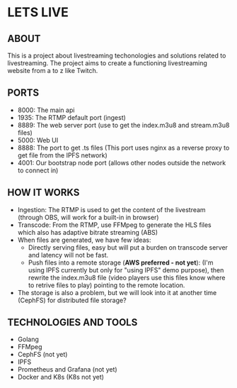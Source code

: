 # LETS LIVE

## ABOUT
This is a project about livestreaming techonologies and solutions related to livestreaming.
The project aims to create a functioning livestreaming website from a to z like Twitch.

## PORTS
- 8000: The main api  
- 1935: The RTMP default port (ingest)  
- 8889: The web server port (use to get the index.m3u8 and stream.m3u8 files)  
- 5000: Web UI  
- 8888: The port to get .ts files (This port uses nginx as a reverse proxy to get file from the IPFS network)  
- 4001: Our bootstrap node port (allows other nodes outside the network to connect in)

## HOW IT WORKS
- Ingestion: The RTMP is used to get the content of the livestream (through OBS, will work for a built-in in browser)  
- Transcode: From the RTMP, use FFMpeg to generate the HLS files which also has adaptive bitrate streaming (ABS)  
- When files are generated, we have few ideas:  
  * Directly serving files, easy but will put a burden on transcode server and latency will not be fast.
  * Push files into a remote storage (**AWS preferred - not yet**): (I'm using IPFS currently but only for "using IPFS" demo purpose), then rewrite the index.m3u8 file (video players use this files
know where to retrive files to play) pointing to the remote location.
- The storage is also a problem, but we will look into it at another time (CephFS) for distributed file storage?

## TECHNOLOGIES AND TOOLS
- Golang
- FFMpeg
- CephFS (not yet)
- IPFS 
- Prometheus and Grafana (not yet)
- Docker and K8s (K8s not yet)

